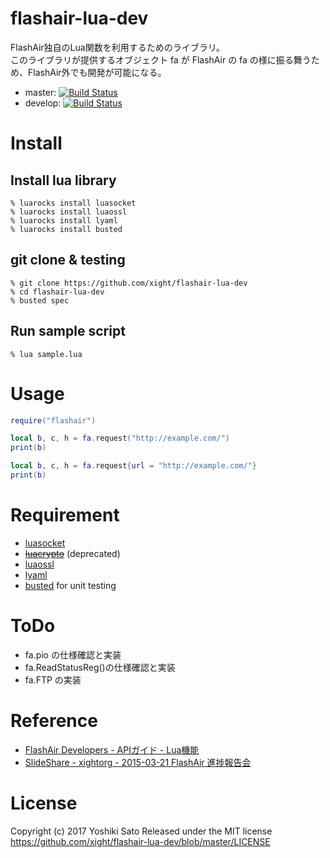 # flashair-lua-dev

FlashAir独自のLua関数を利用するためのライブラリ。  
このライブラリが提供するオブジェクト fa が FlashAir の fa の様に振る舞うため、FlashAir外でも開発が可能になる。

* master: [![Build Status](https://travis-ci.org/xight/flashair-lua-dev.svg?branch=master)](https://travis-ci.org/xight/flashair-lua-dev)
* develop: [![Build Status](https://travis-ci.org/xight/flashair-lua-dev.svg?branch=develop)](https://travis-ci.org/xight/flashair-lua-dev)

# Install

## Install lua library

    % luarocks install luasocket
    % luarocks install luaossl
    % luarocks install lyaml
    % luarocks install busted

## git clone & testing

    % git clone https://github.com/xight/flashair-lua-dev
    % cd flashair-lua-dev
    % busted spec

## Run sample script

    % lua sample.lua

# Usage

```lua
require("flashair")

local b, c, h = fa.request("http://example.com/")
print(b)

local b, c, h = fa.request{url = "http://example.com/"}
print(b)
```

# Requirement

* [luasocket](https://github.com/diegonehab/luasocket)
* ~~[luacrypto](https://github.com/mkottman/luacrypto)~~ (deprecated)
* [luaossl](http://25thandclement.com/~william/projects/luaossl.html)
* [lyaml](https://github.com/gvvaughan/lyaml)
* [busted](https://github.com/Olivine-Labs/busted) for unit testing

# ToDo

* fa.pio の仕様確認と実装
* fa.ReadStatusReg()の仕様確認と実装
* fa.FTP の実装

# Reference

* [FlashAir Developers - APIガイド - Lua機能](https://www.flashair-developers.com/ja/documents/api/lua/)
* [SlideShare - xightorg - 2015-03-21 FlashAir 進捗報告会](http://www.slideshare.net/xightorg/2015-0321-flashair)

# License

Copyright (c) 2017 Yoshiki Sato 
Released under the MIT license
https://github.com/xight/flashair-lua-dev/blob/master/LICENSE
